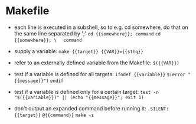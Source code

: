 # Makefile

- each line is executed in a subshell, so to e.g. cd somewhere, do that on the same line separated by ';'
`cd {{somewhere}}; command`
`cd {{somewhere}}; \`
`  command`

- supply a variable:
`make {{target}} {{VAR}}={{sthg}}`

- refer to an externally defined variable from the Makefile:
`$({{VAR}})`

- test if a variable is defined for all targets:
`ifndef {{variable}}`
`$(error "{{message}}")`
`endif`

- test if a variable is defined only for a certain target:
`test -n "$({{variable}})" || (echo "{{message}}"; exit 1)`

- don't output an expanded command before running it:
`.SILENT: {{target}}`
`@{{command}}`
`make -s`

